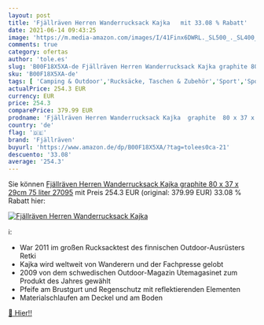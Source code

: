 ```yaml
---
layout: post
title: 'Fjällräven Herren Wanderrucksack Kajka   mit 33.08 % Rabatt'
date: 2021-06-14 09:43:25
image: 'https://m.media-amazon.com/images/I/41Finx6DWRL._SL500_._SL400_.jpg'
comments: true
category: ofertas
author: 'tole.es'
slug: 'B00F18X5XA-de Fjällräven Herren Wanderrucksack Kajka graphite 80 x 37 x...'
sku: 'B00F18X5XA-de'
tags: [ 'Camping & Outdoor','Rucksäcke, Taschen & Zubehör','Sport','Sport & Freizeit','Sport & Outdoor Aktivitäten, Bekleidung & Ausrüstung','Wanderrucksäcke','fjällräven', ]
actualPrice: 254.3 EUR
currency: EUR
price: 254.3
comparePrice: 379.99 EUR
prodname: 'Fjällräven Herren Wanderrucksack Kajka  graphite  80 x 37 x 29cm  75 liter  27095'
country: 'de'
flag: '🇩🇪'
brand: 'Fjällräven'
buyurl: 'https://www.amazon.de/dp/B00F18X5XA/?tag=tolees0ca-21'
descuento: '33.08'
average: '254.3'
---
```


Sie können [Fjällräven Herren Wanderrucksack Kajka  graphite  80 x 37 x 29cm  75 liter  27095](https://www.amazon.de/dp/B00F18X5XA/?tag=tolees0ca-21) mit Preis 254.3 EUR (original: 379.99 EUR) 33.08 % Rabatt hier:

[![Fjällräven Herren Wanderrucksack Kajka  ](https://m.media-amazon.com/images/I/41Finx6DWRL._SL500_._SL400_.jpg)](https://www.amazon.de/dp/B00F18X5XA/?tag=tolees0ca-21)

ℹ️:

- War 2011 im großen Rucksacktest des finnischen Outdoor-Ausrüsters Retki
- Kajka wird weltweit von Wanderern und der Fachpresse gelobt
- 2009 von dem schwedischen Outdoor-Magazin Utemagasinet zum Produkt des Jahres gewählt
- Pfeife am Brustgurt und Regenschutz mit reflektierenden Elementen
- Materialschlaufen am Deckel und am Boden

[🛒 Hier!!](https://www.amazon.de/dp/B00F18X5XA/?tag=tolees0ca-21)
